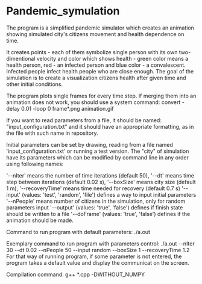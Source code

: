 # Pandemic_symulation
The program is a simplified pandemic simulator which creates an animation showing simulated city's citizens movement and health dependence on time.

It creates points - each of them symbolize single person with its own two-dimentional velocity and color which shows health - green color means a health person, red - an infected person and blue color - a convalescent. Infected people infect health people who are close enough. The goal of the simulation is to create a visualization citizens health after given time and other initial conditions.

The program plots single frames for every time step. If merging them into an animation does not work, you should use a system command: convert -delay 0.01 -loop 0 frame*.png animation.gif

If you want to read parameters from a file, it should be named:  "input_configuration.txt" and it should have an appropriate formatting, as in the file with such name in repository.

Initial parameters can be set by drawing, reading from a file named 'input_configuration.txt' or running a test version. The "city" of simulation have its parameters which can be modified by command line in any order using following names:

'--nIter' means the number of time iterations (default 50),
'--dt' means time step between iterations (default 0.02 s),
'--boxSize' means city size (default 1 m),
'--recoveryTime' means time needed for recovery (default 0.7 s)
'--input' (values: 'test', 'random', 'file') defines a way to input initial parameters
'--nPeople' means number of citizens in the simulation, only for random parameters input
'--output' (values: 'true', 'false') defines if finish state should be written to a file
'--doFrame' (values: 'true', 'false') defines if the animation should be made.

Command to run program with default parameters: ./a.out

Exemplary command to run program with parameters control:
./a.out --nIter 30 --dt 0.02 --nPeople 50 --input random --boxSize 1 --recoveryTime 1.2
For that way of running program, if some parameter is not entered, the program takes a default value and display the communicat on the screen.

Compilation command: g++ *.cpp -DWITHOUT_NUMPY
